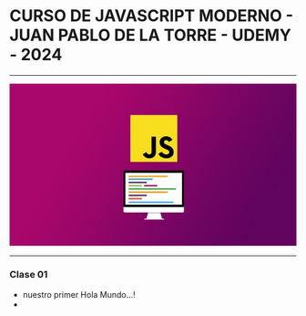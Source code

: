 # CURSO DE JAVASCRIPT MODERNO - JUAN PABLO DE LA TORRE - UDEMY - 2024

---

![Curso Moderno de JavaScript](Curso-JS-Moderno/assets/img//portada.jpg)

---

### Clase 01

- nuestro primer Hola Mundo...!
-
